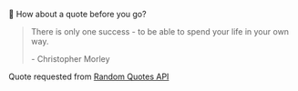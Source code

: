📣 How about a quote before you go?

> There is only one success - to be able to spend your life in your own way.
>
> <p>- Christopher Morley</p>

Quote requested from [Random Quotes API](https://github.com/lukePeavey/quotable)
